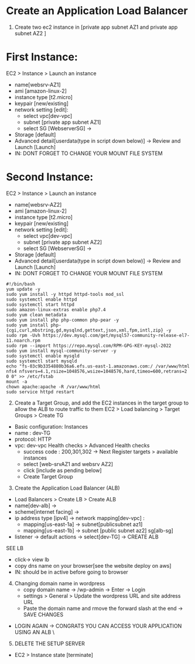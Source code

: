 # Create an Application Load Balancer


1. Create two ec2 instance in [private app subnet AZ1 and private app subnet AZ2 ]
# First Instance:
EC2 > Instance > Launch an instance 
- name[websrv-AZ1] 
- ami [amazon-linux-2] 
- instance type [t2.micro] 
- keypair [new/existing] 
- network setting [edit]:
   - select vpc[dev-vpc]
   - subnet [private app subnet AZ1]
   - select SG [WebserverSG] ->
- Storage [default] 
- Advanced detail[userdata(type in script down below)] ->  Review and Launch [Launch]
- IN: DONT FORGET TO CHANGE YOUR MOUNT FILE SYSTEM <THE SECOND LINE IN RED>

# Second Instance:
EC2 > Instance > Launch an instance 
- name[websrv-AZ2] 
- ami [amazon-linux-2] 
- instance type [t2.micro] 
- keypair [new/existing] 
- network setting [edit]:
   - select vpc[dev-vpc]
   - subnet [private app subnet AZ2]
   - select SG [WebserverSG] ->
- Storage [default] 
- Advanced detail[userdata(type in script down below)] ->  Review and Launch [Launch]
- IN: DONT FORGET TO CHANGE YOUR MOUNT FILE SYSTEM <THE SECOND LINE IN RED>

```
#!/bin/bash
yum update -y
sudo yum install -y httpd httpd-tools mod_ssl
sudo systemctl enable httpd 
sudo systemctl start httpd
sudo amazon-linux-extras enable php7.4
sudo yum clean metadata
sudo yum install php php-common php-pear -y
sudo yum install php-{cgi,curl,mbstring,gd,mysqlnd,gettext,json,xml,fpm,intl,zip} -y
sudo rpm -Uvh https://dev.mysql.com/get/mysql57-community-release-el7-11.noarch.rpm
sudo rpm --import https://repo.mysql.com/RPM-GPG-KEY-mysql-2022
sudo yum install mysql-community-server -y
sudo systemctl enable mysqld
sudo systemctl start mysqld
echo "fs-03c9b3354880b36a6.efs.us-east-1.amazonaws.com:/ /var/www/html nfs4 nfsvers=4.1,rsize=1048576,wsize=1048576,hard,timeo=600,retrans=2 0 0" >> /etc/fstab
mount -a
chown apache:apache -R /var/www/html
sudo service httpd restart

```

2. Create a Target Group, and add the EC2 instances in the target group to allow the ALB to route traffic to them 
EC2 > Load balancing > Target Groups > Create TG
- Basic configuration: Instances
- name : dev-TG
- protocol: HTTP
- vpc: dev-vpc
  Health checks > Advanced Health checks
  - success code : 200,301,302 -> Next
  Register targets > available instances
   - select [web-srvAZ1 and websrv AZ2]
   - click [include as pending below]
   - Create Target Group
 
     
3. Create the Application Load Balancer (ALB)
- Load Balancers > Create LB > Create ALB 
-  name[dev-alb] -> 
- scheme[internet facing] -> 
- ip address type [ipv4] ->
 network mapping[dev-vpc] :
   -  mapping[us-east-1a] -> subnet[publicsubnet az1] 
   -  mapping[us-east-1b] -> subnet [public subnet az2]
 sg[alb-sg] 
-  listener -> default actions -> select[dev-TG] -> CREATE ALB


SEE LB 
- click-> view lb
- copy dns name on your browser[see the website deploy on aws]
- IN: should be in active before going to browser

4. Changing domain name in wordpress
   - copy domain name -> <DomainName>/wp-admin -> Enter -> Login
   - settings > General > Update the wordpress URL and site address URL
   -  Paste the domain name and rmove the forward slash at the end -> SAVE CHANGES

  -  LOGIN AGAIN -> CONGRATS YOU CAN ACCESS YOUR APPLICATION USING AN ALB \

5. DELETE THE SETUP SERVER
- EC2 > Instance state [terminate]


  




 

  

